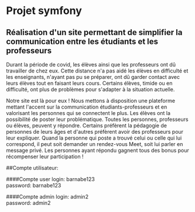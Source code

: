 # Projet symfony
## Réalisation d'un site permettant de simplifier la communication entre les étudiants et les professeurs

Durant la période de covid, les élèves ainsi que les professeurs ont dû travailler de chez eux. Cette distance n'a pas aidé les élèves en difficulté et les enseignants, n'ayant pas pu se préparer, ont dû garder contact avec leurs élèves tout en faisant leurs cours. 
Certains élèves, timide ou en difficulté, ont plus de problèmes pour s'adapter à la situation actuelle. 

Notre site est là pour eux ! 
Nous mettons à disposition une plateforme mettant l'accent sur la communication étudiants-professeurs et en valorisant les personnes qui se connectent le plus. 
Les élèves ont la possibilité de poster leur problématique. 
Toutes les personnes, professeurs ou élèves, peuvent y répondre. Certains préfèrent la pédagogie de personnes de leurs âges et d'autres préfèrent avoir des professeurs pour leur expliquer. 
Quand la personne qui poste a trouvé celui ou celle qui lui correspond, il peut soit demander un rendez-vous Meet, soit lui parler en message privé.
Les personnes ayant répondu gagnent tous des bonus pour récompenser leur participation !



##Compte utilisateur:

####Compte user
login: barnabe123   
password: barnabe123

####Compte admin
login: admin2  
password: admin2
